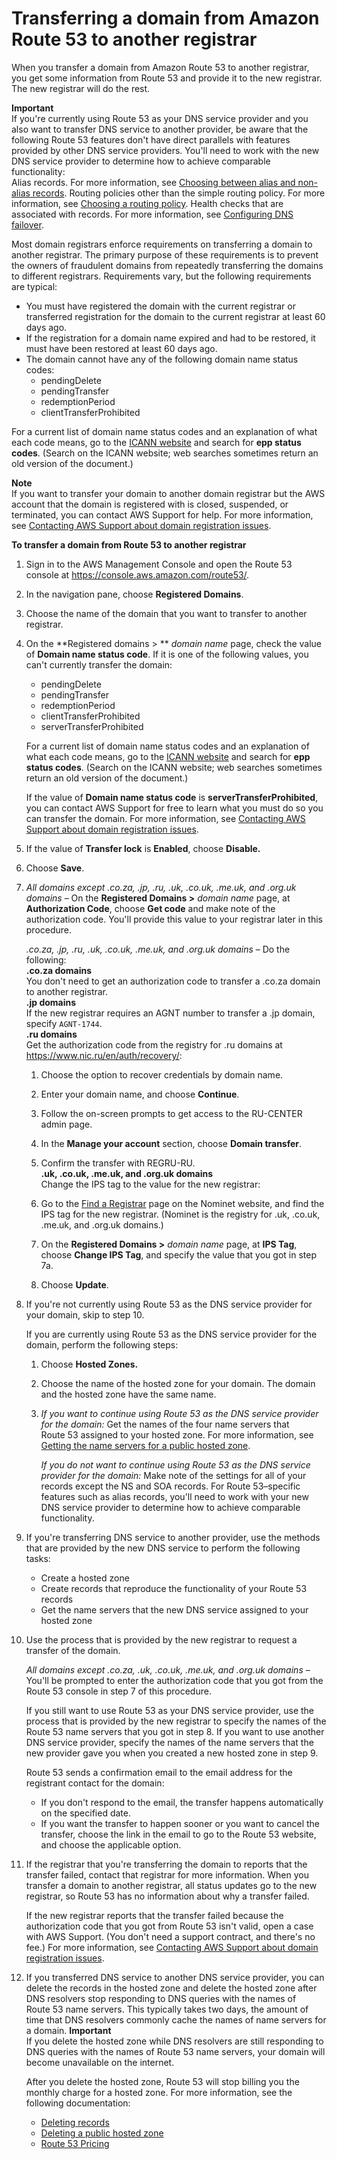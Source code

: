 # Transferring a domain from Amazon Route 53 to another registrar<a name="domain-transfer-from-route-53"></a>

When you transfer a domain from Amazon Route 53 to another registrar, you get some information from Route 53 and provide it to the new registrar\. The new registrar will do the rest\.

**Important**  
If you're currently using Route 53 as your DNS service provider and you also want to transfer DNS service to another provider, be aware that the following Route 53 features don't have direct parallels with features provided by other DNS service providers\. You'll need to work with the new DNS service provider to determine how to achieve comparable functionality:  
Alias records\. For more information, see [Choosing between alias and non\-alias records](resource-record-sets-choosing-alias-non-alias.md)\.
Routing policies other than the simple routing policy\. For more information, see [Choosing a routing policy](routing-policy.md)\.
Health checks that are associated with records\. For more information, see [Configuring DNS failover](dns-failover-configuring.md)\.

Most domain registrars enforce requirements on transferring a domain to another registrar\. The primary purpose of these requirements is to prevent the owners of fraudulent domains from repeatedly transferring the domains to different registrars\. Requirements vary, but the following requirements are typical: 
+ You must have registered the domain with the current registrar or transferred registration for the domain to the current registrar at least 60 days ago\.
+ If the registration for a domain name expired and had to be restored, it must have been restored at least 60 days ago\.
+ The domain cannot have any of the following domain name status codes:
  + pendingDelete
  + pendingTransfer
  + redemptionPeriod
  + clientTransferProhibited

For a current list of domain name status codes and an explanation of what each code means, go to the [ICANN website](https://www.icann.org/) and search for **epp status codes**\. \(Search on the ICANN website; web searches sometimes return an old version of the document\.\)

**Note**  
If you want to transfer your domain to another domain registrar but the AWS account that the domain is registered with is closed, suspended, or terminated, you can contact AWS Support for help\. For more information, see [Contacting AWS Support about domain registration issues](domain-contact-support.md)\.<a name="domain-transfer-from-route-53-procedure"></a>

**To transfer a domain from Route 53 to another registrar**

1. Sign in to the AWS Management Console and open the Route 53 console at [https://console\.aws\.amazon\.com/route53/](https://console.aws.amazon.com/route53/)\.

1. In the navigation pane, choose **Registered Domains**\.

1. Choose the name of the domain that you want to transfer to another registrar\.

1. On the **Registered domains > ** *domain name* page, check the value of **Domain name status code**\. If it is one of the following values, you can't currently transfer the domain: 
   + pendingDelete
   + pendingTransfer
   + redemptionPeriod
   + clientTransferProhibited
   + serverTransferProhibited

   For a current list of domain name status codes and an explanation of what each code means, go to the [ICANN website](https://www.icann.org/) and search for **epp status codes**\. \(Search on the ICANN website; web searches sometimes return an old version of the document\.\)

   If the value of **Domain name status code** is **serverTransferProhibited**, you can contact AWS Support for free to learn what you must do so you can transfer the domain\. For more information, see [Contacting AWS Support about domain registration issues](domain-contact-support.md)\.

1. If the value of **Transfer lock** is **Enabled**, choose **Disable\.**

1. Choose **Save**\.

1. *All domains except \.co\.za, \.jp, \.ru, \.uk, \.co\.uk, \.me\.uk, and \.org\.uk domains* – On the **Registered Domains >** *domain name* page, at **Authorization Code**, choose **Get code** and make note of the authorization code\. You'll provide this value to your registrar later in this procedure\.

   *\.co\.za, \.jp, \.ru, \.uk, \.co\.uk, \.me\.uk, and \.org\.uk domains* – Do the following:  
**\.co\.za domains**  
You don't need to get an authorization code to transfer a \.co\.za domain to another registrar\.  
**\.jp domains**  
If the new registrar requires an AGNT number to transfer a \.jp domain, specify `AGNT-1744`\.  
**\.ru domains**  
Get the authorization code from the registry for \.ru domains at [https://www\.nic\.ru/en/auth/recovery/](https://www.nic.ru/en/auth/recovery/):  

   1. Choose the option to recover credentials by domain name\.

   1. Enter your domain name, and choose **Continue**\.

   1. Follow the on\-screen prompts to get access to the RU\-CENTER admin page\.

   1. In the **Manage your account** section, choose **Domain transfer**\.

   1. Confirm the transfer with REGRU\-RU\.  
**\.uk, \.co\.uk, \.me\.uk, and \.org\.uk domains**  
Change the IPS tag to the value for the new registrar:  

   1. Go to the [Find a Registrar](http://www.nominet.uk/registrar-list/) page on the Nominet website, and find the IPS tag for the new registrar\. \(Nominet is the registry for \.uk, \.co\.uk, \.me\.uk, and \.org\.uk domains\.\)

   1. On the **Registered Domains >** *domain name* page, at **IPS Tag**, choose **Change IPS Tag**, and specify the value that you got in step 7a\.

   1. Choose **Update**\.

1. If you're not currently using Route 53 as the DNS service provider for your domain, skip to step 10\.

   If you are currently using Route 53 as the DNS service provider for the domain, perform the following steps:

   1. Choose **Hosted Zones\.**

   1. Choose the name of the hosted zone for your domain\. The domain and the hosted zone have the same name\.

   1. *If you want to continue using Route 53 as the DNS service provider for the domain:* Get the names of the four name servers that Route 53 assigned to your hosted zone\. For more information, see [Getting the name servers for a public hosted zone](GetInfoAboutHostedZone.md)\.

      *If you do not want to continue using Route 53 as the DNS service provider for the domain:* Make note of the settings for all of your records except the NS and SOA records\. For Route 53–specific features such as alias records, you'll need to work with your new DNS service provider to determine how to achieve comparable functionality\.

1. If you're transferring DNS service to another provider, use the methods that are provided by the new DNS service to perform the following tasks:
   + Create a hosted zone
   + Create records that reproduce the functionality of your Route 53 records
   + Get the name servers that the new DNS service assigned to your hosted zone

1. Use the process that is provided by the new registrar to request a transfer of the domain\.

   *All domains except \.co\.za, \.uk, \.co\.uk, \.me\.uk, and \.org\.uk domains* – You'll be prompted to enter the authorization code that you got from the Route 53 console in step 7 of this procedure\.

   If you still want to use Route 53 as your DNS service provider, use the process that is provided by the new registrar to specify the names of the Route 53 name servers that you got in step 8\. If you want to use another DNS service provider, specify the names of the name servers that the new provider gave you when you created a new hosted zone in step 9\.

   Route 53 sends a confirmation email to the email address for the registrant contact for the domain:
   + If you don't respond to the email, the transfer happens automatically on the specified date\.
   + If you want the transfer to happen sooner or you want to cancel the transfer, choose the link in the email to go to the Route 53 website, and choose the applicable option\.

1. If the registrar that you're transferring the domain to reports that the transfer failed, contact that registrar for more information\. When you transfer a domain to another registrar, all status updates go to the new registrar, so Route 53 has no information about why a transfer failed\.

   If the new registrar reports that the transfer failed because the authorization code that you got from Route 53 isn't valid, open a case with AWS Support\. \(You don't need a support contract, and there's no fee\.\) For more information, see [Contacting AWS Support about domain registration issues](domain-contact-support.md)\.

1. If you transferred DNS service to another DNS service provider, you can delete the records in the hosted zone and delete the hosted zone after DNS resolvers stop responding to DNS queries with the names of Route 53 name servers\. This typically takes two days, the amount of time that DNS resolvers commonly cache the names of name servers for a domain\.
**Important**  
If you delete the hosted zone while DNS resolvers are still responding to DNS queries with the names of Route 53 name servers, your domain will become unavailable on the internet\.

   After you delete the hosted zone, Route 53 will stop billing you the monthly charge for a hosted zone\. For more information, see the following documentation:
   + [Deleting records](resource-record-sets-deleting.md)
   + [Deleting a public hosted zone](DeleteHostedZone.md)
   + [Route 53 Pricing](https://aws.amazon.com/route53/pricing)